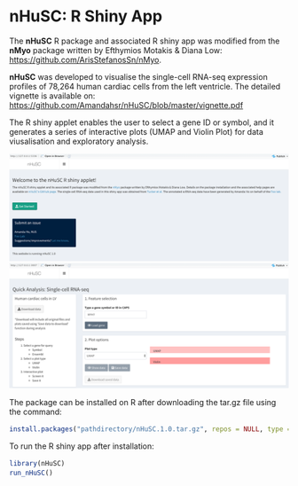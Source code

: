 # nHuSC: R Shiny App
The **nHuSC** R package and associated R shiny app was modified from the **nMyo** package written by Efthymios Motakis & Diana Low: https://github.com/ArisStefanosSn/nMyo. 

**nHuSC** was developed to visualise the single-cell RNA-seq expression profiles of 78,264 human cardiac cells from the left ventricle. The detailed vignette is available on: https://github.com/Amandahsr/nHuSC/blob/master/vignette.pdf 

The R shiny applet enables the user to select a gene ID or symbol, and it generates a series of interactive plots (UMAP and Violin Plot) for data viusalisation and exploratory analysis.

![](https://github.com/Amandahsr/nHuSC/blob/master/nHUSC%20Home%20Screen%20Interface.png)
![](https://github.com/Amandahsr/nHuSC/blob/master/nHuSC%20Interactive%20Analysis%20Interface.png)


The package can be installed on R after downloading the tar.gz file using the command:
```r
install.packages("pathdirectory/nHuSC.1.0.tar.gz", repos = NULL, type = "source")
```

To run the R shiny app after installation:
```r
library(nHuSC)
run_nHuSC()
```
